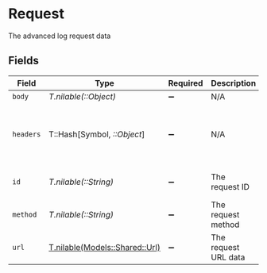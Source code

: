 # Request

The advanced log request data


## Fields

| Field                                                                   | Type                                                                    | Required                                                                | Description                                                             | Example                                                                 |
| ----------------------------------------------------------------------- | ----------------------------------------------------------------------- | ----------------------------------------------------------------------- | ----------------------------------------------------------------------- | ----------------------------------------------------------------------- |
| `body`                                                                  | *T.nilable(::Object)*                                                   | :heavy_minus_sign:                                                      | N/A                                                                     |                                                                         |
| `headers`                                                               | T::Hash[Symbol, *::Object*]                                             | :heavy_minus_sign:                                                      | N/A                                                                     | {<br/>"content-type": "application/json",<br/>"authorization": "Bearer token"<br/>} |
| `id`                                                                    | *T.nilable(::String)*                                                   | :heavy_minus_sign:                                                      | The request ID                                                          | adbf752f-6457-4ddd-89b3-98ae2252b83b                                    |
| `method`                                                                | *T.nilable(::String)*                                                   | :heavy_minus_sign:                                                      | The request method                                                      | get                                                                     |
| `url`                                                                   | [T.nilable(Models::Shared::Url)](../../models/shared/url.md)            | :heavy_minus_sign:                                                      | The request URL data                                                    |                                                                         |
